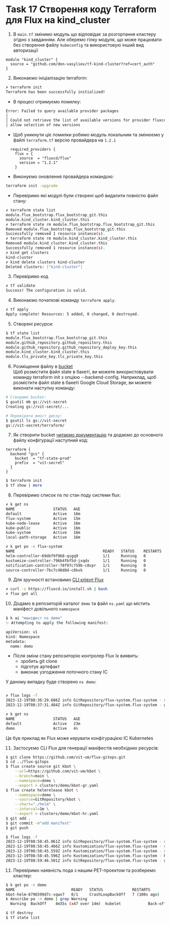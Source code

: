 # Task 17 Створення коду Terraform для Flux на kind_cluster

1. В `main.tf` змінимо модуль що відповідає за розгортання кластеру згідно з завданням. Але оберемо гілку модуля, що може працювати без створення файлу `kubeconfig` та використовую інший вид авторизації

```hcl
module "kind_cluster" {
  source = "github.com/den-vasyliev/tf-kind-cluster?ref=cert_auth"
}
```
2. Виконаємо ініціалізацію terraform:
```sh
✗ terraform init
Terraform has been successfully initialized!
```
- В процесі отримуємо помилку:
```sh
Error: Failed to query available provider packages
│ 
│ Could not retrieve the list of available versions for provider fluxcd/flux: locked provider registry.terraform.io/fluxcd/flux 1.2.1 does not match configured version constraint 1.0.0-rc.3; must use terraform init -upgrade to
│ allow selection of new versions
```
- Щоб уникнути ціє помилки робимо модуль локальним та змінюємо у файлі `terraform.tf` версію провайдера на `1.2.1`
```hcl
  required_providers {
    flux = {
      source  = "fluxcd/flux"
      version = "1.2.1"
    }
```
- Виконуємо оновлення провайдера командою:
```sh
terraform init -upgrade
```
- Перевіримо які модулі були створені щоб видалити повністю файл стану:
```sh
✗ terraform state list
module.flux_bootstrap.flux_bootstrap_git.this
module.kind_cluster.kind_cluster.this
✗ terraform state rm module.flux_bootstrap.flux_bootstrap_git.this
Removed module.flux_bootstrap.flux_bootstrap_git.this
Successfully removed 1 resource instance(s).
✗ terraform state rm module.kind_cluster.kind_cluster.this        
Removed module.kind_cluster.kind_cluster.this
Successfully removed 1 resource instance(s).
✗ kind get clusters            
kind-cluster
✗ kind delete clusters kind-cluster
Deleted clusters: ["kind-cluster"]
```


3. Перевіримо код 
```sh
✗ tf validate
Success! The configuration is valid.
```

4. Виконаємо початкові команду `terraform apply`.
```sh
✗ tf apply
Apply complete! Resources: 5 added, 0 changed, 0 destroyed.
```

5. Створені ресурси:
```sh
$ tf state list
module.flux_bootstrap.flux_bootstrap_git.this
module.github_repository.github_repository.this
module.github_repository.github_repository_deploy_key.this
module.kind_cluster.kind_cluster.this
module.tls_private_key.tls_private_key.this
```

6. Розміщення файлу в [bucket](https://console.cloud.google.com/storage/browser)  
Щоб розмістити файл state в бакеті, ви можете використовувати команду terraform init з опцією --backend-config. Наприклад, щоб розмістити файл state в бакеті Google Cloud Storage, ви можете виконати наступну команду:
```sh
# Створимо bucket:
$ gsutil mb gs://vit-secret
Creating gs://vit-secret/...

# Перевірити вміст диску:
$ gsutil ls gs://vit-secret
gs://vit-secret/terraform/
```
7. Як створити bucket [читаємо документацію](https://developer.hashicorp.com/terraform/language/settings/backends/gcs#example-configuration) та додаємо до основного файлу конфігурації наступний код:

```hcl
terraform {
  backend "gcs" {
    bucket  = "tf-state-prod"
    prefix  = "vit-secret"
  }
}
```
```sh
$ terraform init
$ tf show | more
```

8. Перевіримо список ns по стан поду системи flux:
```sh
✗ k get ns
NAME                 STATUS   AGE
default              Active   16m
flux-system          Active   15m
kube-node-lease      Active   16m
kube-public          Active   16m
kube-system          Active   16m
local-path-storage   Active   16m

✗ k get po -n flux-system
NAME                                       READY   STATUS    RESTARTS   AGE
helm-controller-69dbf9f968-qsgq9           1/1     Running   0          16m
kustomize-controller-796b4fbf5d-jxqdx      1/1     Running   0          16m
notification-controller-78f97c759b-c8vpr   1/1     Running   0          16m
source-controller-7bc7c48d8d-c8kxk         1/1     Running   0          16m
``` 
9. Для зручності встановимо [CLI клієнт Flux](https://fluxcd.io/flux/installation/)
```sh
✗ curl -s https://fluxcd.io/install.sh | bash
✗ flux get all
```

10. Додамо в репозиторій каталог `demo` та файл `ns.yaml` що містить маніфест довільного `namespace`  
```sh
$ k ai "маніфест ns demo"
✨ Attempting to apply the following manifest:

apiVersion: v1
kind: Namespace
metadata:
  name: demo
```
- Після зміни стану репозиторію контролер Flux їх виявить:
    - зробить git clone  
    - підготує артефакт   
    - виконає узгодження поточного стану IC   

У даному випадку буде створено `ns demo`:
```sh

✗ flux logs -f
2023-12-19T08:36:29.686Z info GitRepository/flux-system.flux-system - stored artifact for commit 'Create ns.yaml' 
2023-12-19T08:37:31.484Z info GitRepository/flux-system.flux-system - garbage collected 1 artifacts 

✗ k get ns 
NAME                 STATUS   AGE
default              Active   23m
demo                 Active   4s
```
Це був приклад як Flux може керувати конфігурацією ІС Kubernetes

11. Застосуємо CLI Flux для генерації маніфестів необхідних ресурсів:
```sh
$ git clone https://github.com/vit-um/flux-gitops.git
$ cd ../flux-gitops 
$ flux create source git kbot \
    --url=https://github.com/vit-um/kbot \
    --branch=main \
    --namespace=demo \
    --export > clusters/demo/kbot-gr.yaml
$ flux create helmrelease kbot \
    --namespace=demo \
    --source=GitRepository/kbot \
    --chart="./helm" \
    --interval=1m \
    --export > clusters/demo/kbot-hr.yaml
$ git add .
$ git commit -m"add manifest"
$ git push

$ flux logs -f
2023-12-19T08:58:45.061Z info GitRepository/flux-system.flux-system - stored artifact for commit 'add manifest' 
2023-12-19T08:58:45.466Z info Kustomization/flux-system.flux-system - server-side apply for cluster definitions completed 
2023-12-19T08:58:45.559Z info Kustomization/flux-system.flux-system - server-side apply completed 
2023-12-19T08:58:45.596Z info Kustomization/flux-system.flux-system - Reconciliation finished in 498.659581ms, next run in 10m0s 
2023-12-19T08:59:46.501Z info GitRepository/flux-system.flux-system - garbage collected 1 artifacts 
```

11. Перевіримо наявність пода з нашим PET-проектом та розберемо кластер:
```sh
$ k get po -n demo
NAME                         READY   STATUS             RESTARTS       AGE
kbot-helm-6796599d7c-sqwx7   0/1     CrashLoopBackOff   7 (100s ago)   12m
k describe po -n demo | grep Warning
  Warning  BackOff    4m35s (x47 over 14m)  kubelet            Back-off restarting failed container kbot in pod kbot-helm-6796599d7c-sqwx7_demo(401ca7a7-2b0c-4a27-b81c-e053936cd9ed)

$ tf destroy
$ tf state list 
```
